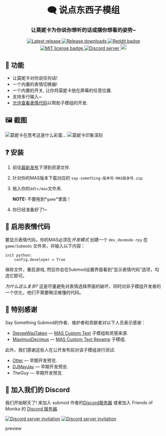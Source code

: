 <h1 align="center">🗨️ 说点东西子模组</h1>
<h3 align="center">让莫妮卡为你说你想听的话或摆你想看的姿势~</h3>

<p align="center">
  <a href="https://github.com/friends-of-monika/mas-saysomething/releases/latest">
    <img alt="Latest release" src="https://img.shields.io/github/v/release/friends-of-monika/mas-saysomething">
  </a>
  <a href="https://github.com/friends-of-monika/mas-saysomething/releases">
    <img alt="Release downloads" src="https://img.shields.io/github/downloads/friends-of-monika/mas-saysomething/total">
  </a>
  <a href="https://www.reddit.com/r/MASFandom/comments/yeqld8/heya_people_say_something_submod_is_out">
    <img alt="Reddit badge" src="https://img.shields.io/badge/dynamic/json?label=%F0%9D%97%8B%2Fmasfandom%20post&query=%24[0].data.children[0].data.score&suffix=%20upvotes&url=https%3A%2F%2Fwww.reddit.com%2Fr%2FMASFandom%2Fcomments%2Fyeqld8%2Fheya_people_say_something_submod_is_out.json&logo=reddit&style=social">
  </a>
  <a href="https://github.com/friends-of-monika/mas-saysomething/blob/main/LICENSE.txt">
    <img alt="MIT license badge" src="https://img.shields.io/badge/License-MIT-lightgrey.svg">
  </a>
  <a href="https://dcache.me/discord">
    <img alt="Discord server" src="https://discordapp.com/api/guilds/1029849988953546802/widget.png?style=shield">
  </a>
  <a href="https://ko-fi.com/Y8Y15BC52">
    <img alt="Ko-fi badge" src="https://ko-fi.com/img/githubbutton_sm.svg" height="20">
  </a>
</p>


## 🌟 功能

* 让莫妮卡对你说任何话!
* 一个内置的表情切换器!
* 一个内置的开关, 让你将莫妮卡放在屏幕的任意位置.
* 支持多行输入~
* [允许查看表情代码][15]以帮助子模组的开发.

## 🖼️ 截图

![莫妮卡在思考这是什么彩蛋...][12]
![莫妮卡印象深刻][13]

## ❓ 安装

1. 前往[最新发布][6]下滑到资源文件.
2. 针对你的MAS版本下载对应的 `say-something-版本号-MAS版本号.zip` 
3. 拖入你的`ddlc/mas`文件夹.

   **NOTE:** 不要拖到*`game`*里面！
4. 你已经准备好了!~

## 🔧 启用表情代码

要显示表情代码，你的MAS必须在*开发模式*
创建一个 `dev_devmode.rpy` 在 `game/Submods` 文件夹，并输入以下内容：

```renpy
init python:
    config.developer = True
```

保存文件，重启游戏, 然后你会在Submod设置界面看到“显示表情代码”选项，勾选它即可。

*为什么这么复杂?* 这是尽量避免对表情选择界面的破坏，同时对非子模组开发者的一个优化，他们不需要晦涩难懂的代码。

## 🏅 特别感谢

Say Something Submod的作者、维护者和贡献者对以下人员表示感谢：
* [SteveeWasTaken][1] &mdash; [MAS Custom Text][2] 子模组和灵感来源.
* [MaximusDecimus][3] &mdash; [MAS Custom Text Revamp][4] 子模组.

此外，我们感谢这些人在公开发布前对该子模组进行测试:
* [Otter][5] &mdash; 早期开发预览.
* [DJMayJay][14] &mdash; 早期开发预览.
* TheGuy &mdash; 早期开发预览.

## 💬 加入我们的 Discord

我们开始聊天了! 来加入 submod 作者的[Discord服务器][8] 或者加入 Friends of Monika 的 [Discord 服务器][9].

[![Discord server invitation][10]][8]
[![Discord server invitation][11]][9]

[1]: https://github.com/SteveeWasTaken
[2]: https://github.com/SteveeWasTaken/mas-custom-text
[3]: https://github.com/AzhamProdLive
[4]: https://github.com/AzhamProdLive/AzhamMakesTrash-Submods/tree/main/Custom%20Text%20Revamp
[5]: https://github.com/my-otter-self
[6]: https://github.com/friends-of-monika/mas-saysomething/releases/latest
[7]: https://github.com/PencilMario
[8]: https://dcache.me/discord
[9]: https://mon.icu/discord
[10]: https://discordapp.com/api/guilds/1029849988953546802/widget.png?style=banner3
[11]: https://discordapp.com/api/guilds/970747033071804426/widget.png?style=banner3
[12]: doc/screenshots/1.png
[13]: doc/screenshots/2.png
[14]: https://github.com/mayday-mayjay
[15]: https://github.com/friends-of-monika/mas-saysomething#-enabling-expression-codes
preview